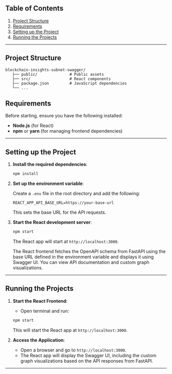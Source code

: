 ## Table of Contents

1. [Project Structure](#project-structure)
2. [Requirements](#requirements)
3. [Setting up the Project](#setting-up-the-project)
4. [Running the Projects](#running-the-projects)

---

## Project Structure

```plaintext
blockchain-insights-subnet-swagger/
   ├── public/              # Public assets
   ├── src/                 # React components
   ├── package.json         # JavaScript dependencies
   └── ...
```

## Requirements

Before starting, ensure you have the following installed:

- **Node.js** (for React)
- **npm** or **yarn** (for managing frontend dependencies)

---

## Setting up the Project

1. **Install the required dependencies**:

   ```bash
   npm install
   ```

2. **Set up the environment variable**:

   Create a `.env` file in the root directory and add the following:

   ```
   REACT_APP_API_BASE_URL=https://your-base-url
   ```

   This sets the base URL for the API requests.

3. **Start the React development server**:

   ```bash
   npm start
   ```

   The React app will start at `http://localhost:3000`.

   The React frontend fetches the OpenAPI schema from FastAPI using the base URL defined in the environment variable and displays it using Swagger UI. You can view API documentation and custom graph visualizations.

---

## Running the Projects

1. **Start the React Frontend**:

   - Open terminal and run:

   ```bash
   npm start
   ```

   This will start the React app at `http://localhost:3000`.

2. **Access the Application**:

   - Open a browser and go to `http://localhost:3000`.
   - The React app will display the Swagger UI, including the custom graph visualizations based on the API responses from FastAPI.

---
